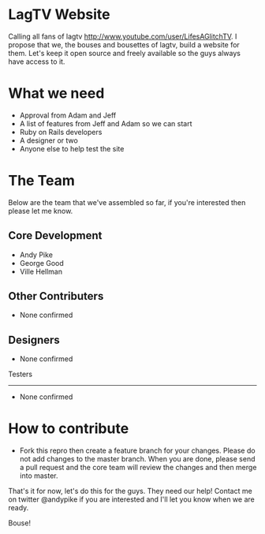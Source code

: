 LagTV Website
=============

Calling all fans of lagtv http://www.youtube.com/user/LifesAGlitchTV. I propose that we, the bouses and bousettes of lagtv, build a website for them. Let's keep it open source and freely available so the guys always have access to it.

What we need
============

* Approval from Adam and Jeff
* A list of features from Jeff and Adam so we can start
* Ruby on Rails developers
* A designer or two
* Anyone else to help test the site

The Team
========

Below are the team that we've assembled so far, if you're interested then please let me know.

Core Development
----------------

* Andy Pike
* George Good
* Ville Hellman

Other Contributers
------------------

* None confirmed

Designers
---------

* None confirmed

Testers

---------

* None confirmed


How to contribute
=================

* Fork this repro then create a feature branch for your changes. Please do not add changes to the master branch. When you are done, please send a pull request and the core team will review the changes and then merge into master.



That's it for now, let's do this for the guys. They need our help! Contact me on twitter @andypike if you are interested and I'll let you know when we are ready.

Bouse!